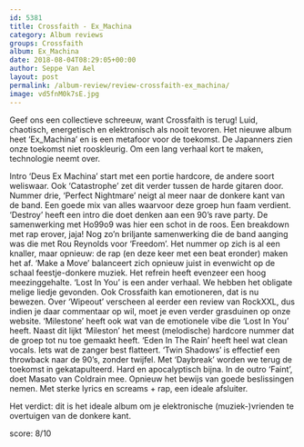 ```yaml
---
id: 5381
title: Crossfaith - Ex_Machina
category: Album reviews
groups: Crossfaith
album: Ex_Machina
date: 2018-08-04T08:29:05+00:00
author: Seppe Van Ael
layout: post
permalink: /album-review/review-crossfaith-ex_machina/
image: vd5fnM0k7sE.jpg
---
```

Geef ons een collectieve schreeuw, want Crossfaith is terug! Luid, chaotisch, energetisch en elektronisch als nooit tevoren. Het nieuwe album heet ‘Ex_Machina’ en is een metafoor voor de toekomst. De Japanners zien onze toekomst niet rooskleurig. Om een lang verhaal kort te maken, technologie neemt over.

Intro ‘Deus Ex Machina’ start met een portie hardcore, de andere soort weliswaar. Ook ‘Catastrophe’ zet dit verder tussen de harde gitaren door. Nummer drie, ‘Perfect Nightmare’ neigt al meer naar de donkere kant van de band. Een goede mix van alles waarvoor deze groep hun faam verdient. ‘Destroy’ heeft een intro die doet denken aan een 90’s rave party. De samenwerking met Ho99o9 was hier een schot in de roos. Een breakdown met rap erover, jaja! Nog zo’n briljante samenwerking die de band aanging was die met Rou Reynolds voor ‘Freedom’. Het nummer op zich is al een knaller, maar opnieuw: de rap (en deze keer met een beat eronder) maken het af. ‘Make a Move’ balanceert zich opnieuw juist in evenwicht op de schaal feestje-donkere muziek. Het refrein heeft evenzeer een hoog meezinggehalte. ‘Lost In You’ is een ander verhaal. We hebben het obligate melige liedje gevonden. Ook Crossfaith kan emotioneren, dat is nu bewezen. Over ‘Wipeout’ verscheen al eerder een review van RockXXL, dus indien je daar commentaar op wil, moet je even verder grasduinen op onze website. ‘Milestone’ heeft ook wat van de emotionele vibe die ‘Lost In You’ heeft. Naast dit lijkt ‘Mileston’ het meest (melodische) hardcore nummer dat de groep tot nu toe gemaakt heeft. ‘Eden In The Rain’ heeft heel wat clean vocals. Iets wat de zanger best flatteert. ‘Twin Shadows’ is effectief een throwback naar de 90’s, zonder twijfel. Met ‘Daybreak’ worden we terug de toekomst in gekatapulteerd. Hard en apocalyptisch bijna. In de outro ‘Faint’, doet Masato van Coldrain mee. Opnieuw het bewijs van goede beslissingen nemen. Met sterke lyrics en screams + rap, een ideale afsluiter.

Het verdict: dit is het ideale album om je elektronische (muziek-)vrienden te overtuigen van de donkere kant.

score: 8/10
